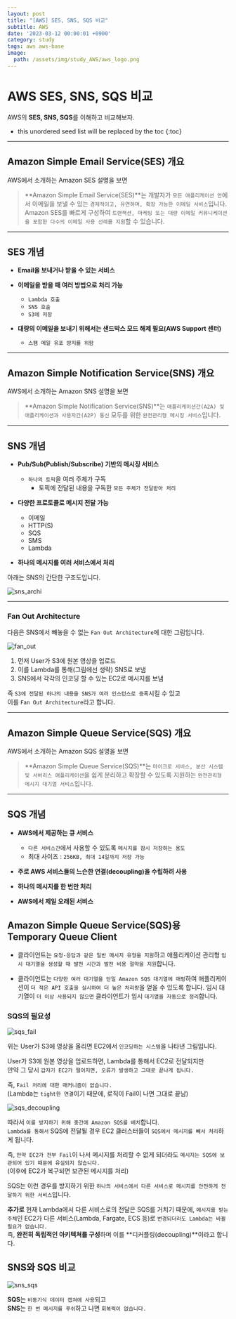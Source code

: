 ```yaml
---
layout: post
title: "[AWS] SES, SNS, SQS 비교"
subtitle: AWS
date: '2023-03-12 00:00:01 +0900'
category: study
tags: aws aws-base
image:
  path: /assets/img/study_AWS/aws_logo.png
---
```


# AWS SES, SNS, SQS 비교
AWS의 **SES, SNS, SQS**를 이해하고 비교해보자.

<!--more-->

* this unordered seed list will be replaced by the toc
{:toc}

<hr/>

## Amazon Simple Email Service(SES) 개요

AWS에서 소개하는 Amazon SES 설명을 보면
> **Amazon Simple Email Service(SES)**는 개발자가 `모든 애플리케이션 안`에서 이메일을 보낼 수 있는 `경제적이고, 유연하며, 확장 가능한 이메일 서비스`입니다. Amazon SES를 빠르게 구성하여 `트랜잭션, 마케팅 또는 대량 이메일 커뮤니케이션을 포함한 다수의 이메일 사용 선례를 지원`할 수 있습니다.

<hr/>

## SES 개념

* **Email을 보내거나 받을 수 있는 서비스**

* **이메일을 받을 때 여러 방법으로 처리 가능**
    + `Lambda 호출`
    + `SNS 호출`
    + `S3에 저장`

* **대량의 이메일을 보내기 위해서는 샌드박스 모드 해제 필요(AWS Support 센터)**
    + `스팸 메일 유포 방지를 위함`

<hr/>

## Amazon Simple Notification Service(SNS) 개요

AWS에서 소개하는 Amazon SNS 설명을 보면
> **Amazon Simple Notification Service(SNS)**는 `애플리케이션간(A2A) 및 애플리케이션과 사용자간(A2P) 통신` 모두를 위한 `완전관리형 메시징 서비스`입니다.

<hr/>

## SNS 개념

* **Pub/Sub(Publish/Subscribe) 기반의 메시징 서비스**
    + `하나의 토픽`을 여러 주체가 구독
        - 토픽에 전달된 내용을 구독한 `모든 주체가 전달받아 처리`

* **다양한 프로토콜로 메시지 전달 가능**
    + 이메일
    + HTTP(S)
    + SQS
    + SMS
    + Lambda

* **하나의 메시지를 여러 서비스에서 처리**

아래는 SNS의 간단한 구조도입니다.

![sns_archi](/assets/img/study_AWS/[AWS]_SES_SNS_SQS_비교/sns_archi.png)

<hr>

### Fan Out Architecture

다음은 SNS에서 빼놓을 수 없는 `Fan Out Architecture`에 대한 그림입니다.

![fan_out](/assets/img/study_AWS/[AWS]_SES_SNS_SQS_비교/fan_out.png)

1. 먼저 User가 S3에 원본 영상을 업로드
2. 이를 Lambda를 통해(그림에선 생략) SNS로 보냄
3. SNS에서 각각의 인코딩 할 수 있는 EC2로 메시지를 보냄

즉 `S3에 전달된 하나의 내용을 SNS가 여러 인스턴스로 증폭`시킬 수 있고 <br>
이를 `Fan Out Architecture`라고 합니다.

<hr/>

## Amazon Simple Queue Service(SQS) 개요

AWS에서 소개하는 Amazon SQS 설명을 보면
> **Amazon Simple Queue Service(SQS)**는 `마이크로 서비스, 분산 시스템 및 서버리스 애플리케이션`을 쉽게 분리하고 확장할 수 있도록 지원하는 `완전관리형 메시지 대기열 서비스`입니다.

<hr/>

## SQS 개념

* **AWS에서 제공하는 큐 서비스**
    + `다른 서비스간`에서 사용할 수 있도록 `메시지를 잠시 저장하는 용도`
    + 최대 사이즈 : `256KB, 최대 14일까지 저장 가능`

* **주로 AWS 서비스들의 느슨한 연결(decoupling)을 수립하려 사용**

* **하나의 메시지를 한 번만 처리**

* **AWS에서 제일 오래된 서비스**

## Amazon Simple Queue Service(SQS)용 Temporary Queue Client

- 클라이언트는 `요청-응답과 같은 일반 메시지 유형을 지원`하고 애플리케이션 관리형 `임시 대기열을 생성할 때 발전 시간과 발전 비용 절약을 지원`합니다.

- 클라이언트는 `다양한 여러 대기열을 단일 Amazon SQS 대기열에 매핑`하여 애플리케이션이 `더 적은 API 호출을 실시하여 더 높은 처리량`을 얻을 수 있도록 합니다. 임시 대기열이 `더 이상 사용되지 않으면` 클라이언트가 임시 `대기열을 자동으로 정리`합니다.

### SQS의 필요성

![sqs_fail](/assets/img/study_AWS/[AWS]_SES_SNS_SQS_비교/sqs_fail.png)

위는 User가 S3에 영상을 올리면 EC2에서 `인코딩하는 시스템`을 나타낸 그림입니다.

User가 S3에 원본 영상을 업로드하면, Lambda를 통해서 EC2로 전달되지만 <br>
만약 그 당시 `갑자기 EC2가 떨어지면, 오류가 발생하고 그대로 끝나게 됩니다.`

즉, `Fail 처리에 대한 매커니즘이 없습니다.` <br>
(Lambda는 `tight한 연결`이기 때문에, 로직이 Fail이 나면 그대로 끝남)

![sqs_decoupling](/assets/img/study_AWS/[AWS]_SES_SNS_SQS_비교/sqs_decoupling.png)

따라서 `이를 방지하기 위해 중간에 Amazon SQS를 배치`합니다. <br>
`Lambda를 통해서` SQS에 전달될 경우 EC2 클러스터들이 `SQS에서 메시지를 빼서 처리`하게 됩니다.

즉, `만약 EC2가 전부 Fail`이 나서 메시지를 처리할 수 없게 되더라도 `메시지는 SQS에 보관되어 있기 때문에 유실되지 않습니다.` <br>
(이후에 EC2가 복구되면 보관된 메시지를 처리)

SQS는 이런 경우를 방지하기 위한 `하나의 서비스에서 다른 서비스로 메시지를 안전하게 전달하기 위한 서비스`입니다.

**추가로** 현재 Lambda에서 다른 서비스로의 전달은 SQS를 거치기 때문에, `메시지를 받는 주체`인 EC2가 다른 서비스(Lambda, Fargate, ECS 등)로 `변경되더라도 Lambda는 바뀔 필요가 없습니다.` <br>
즉, **완전히 독립적인 아키텍쳐를 구성**하며 이를 **디커플링(decoupling)**이라고 합니다.

## SNS와 SQS 비교

![sns_sqs](/assets/img/study_AWS/[AWS]_SES_SNS_SQS_비교/sns_sqs.png)

**SQS**는 `비동기식 데이터 캡쳐에 사용`되고 <br>
**SNS**는 `한 번 메시지를 푸쉬`하고 나면 `회복력이 없습니다.`